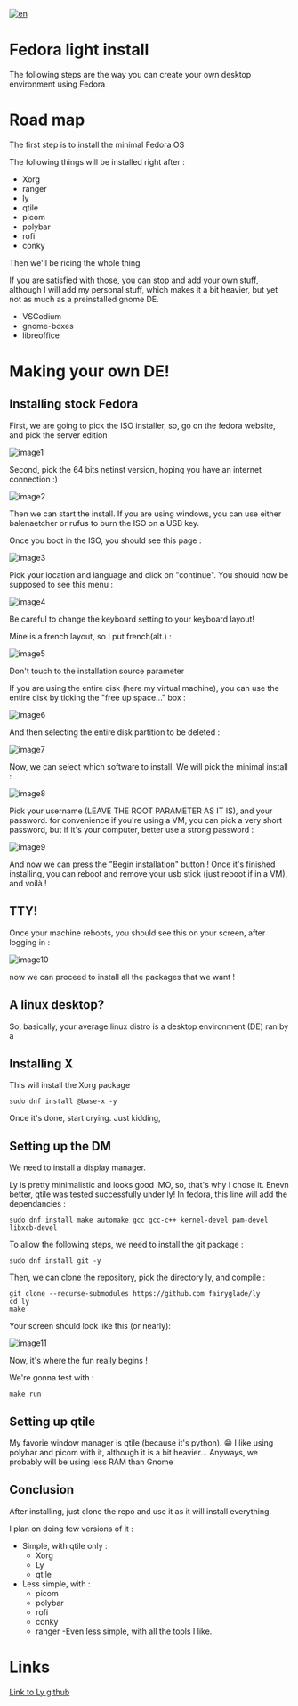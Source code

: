 [![en](https://img.shields.io/badge/lang-fr-red.svg)](https://github.com/heavymetalthings/LightFedora/blob/main/README.fr.md)

# Fedora light install

The following steps are the way you can create your own desktop environment using Fedora

# Road map

The first step is to install the minimal Fedora OS

The following things will be installed right after :
- Xorg
- ranger
- ly
- qtile
- picom
- polybar
- rofi
- conky

Then we'll be ricing the whole thing

If you are satisfied with those, you can stop and add your own stuff, although I will add my personal stuff, which makes it a bit heavier, but yet not as much as a preinstalled gnome DE.

- VSCodium
- gnome-boxes
- libreoffice

# Making your own DE!

## Installing stock Fedora

First, we are going to pick the ISO installer, so, go on the fedora website, and pick the server edition 

![image1](/assets/images/1.png)

Second, pick the 64 bits netinst version, hoping you have an internet connection :)

![image2](/assets/images/2.png)

Then we can start the install.
If you are using windows, you can use either balenaetcher or rufus to burn the ISO on a USB key.

Once you boot in the ISO, you should see this page :

![image3](/assets/images/3.png)

Pick your location and language and click on "continue". 
You should now be supposed to see this menu :

![image4](/assets/images/4.png)

Be careful to change the keyboard setting to your keyboard layout!

Mine is a french layout, so I put french(alt.) :

![image5](/assets/images/5.png)

Don't touch to the installation source parameter

If you are using the entire disk (here my virtual machine), you can use the entire disk by ticking the "free up space..." box :

![image6](/assets/images/6.png)

And then selecting the entire disk partition to be deleted :

![image7](/assets/images/7.png)

Now, we can select which software to install. We will pick the minimal install :

![image8](/assets/images/8.png)

Pick your username (LEAVE THE ROOT PARAMETER AS IT IS), and your password. for convenience if you're using a VM, you can pick a very short password, but if it's your computer, better use a strong password :

![image9](/assets/images/9.png)

And now we can press the "Begin installation" button !
Once it's finished installing, you can reboot and remove your usb stick (just reboot if in a VM), and voilà !

## TTY!

Once your machine reboots, you should see this on your screen, after logging in :

![image10](/assets/images/10.png)

now we can proceed to install all the packages that we want !

## A linux desktop?

So, basically, your average linux distro is a desktop environment (DE) ran by a 

## Installing X

This will install the Xorg package

```
sudo dnf install @base-x -y
```

Once it's done, start crying.
Just kidding, 

## Setting up the DM

We need to install a display manager. 

Ly is pretty minimalistic and looks good IMO, so, that's why I chose it. Enevn better, qtile was tested successfully under ly! In fedora, this line will add the dependancies :

```
sudo dnf install make automake gcc gcc-c++ kernel-devel pam-devel libxcb-devel
```

To allow the following steps, we need to install the git package :

```
sudo dnf install git -y
```

Then, we can clone the repository, pick the directory ly, and compile :
```
git clone --recurse-submodules https://github.com fairyglade/ly
cd ly
make
```

Your screen should look like this (or nearly):

![image11](/assets/images/11.png)

Now, it's where the fun really begins !

We're gonna test with :

```
make run
```

## Setting up qtile

My favorie window manager is qtile (because it's python). :grin:
I like using polybar and picom with it, although it is a bit heavier...
Anyways, we probably will be using less RAM than Gnome

## Conclusion

After installing, just clone the repo and use it as it will install everything.

I plan on doing few versions of it :
- Simple, with qtile only :
    - Xorg
    - Ly
    - qtile
- Less simple, with :
    - picom
    - polybar
    - rofi
    - conky
    - ranger
-Even less simple, with all the tools I like.

# Links

[Link to Ly github](https://github.com/fairyglade/ly)
